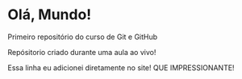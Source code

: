 # Olá, Mundo!
 Primeiro repositório do curso de Git e GitHub

Repósitorio criado durante uma aula ao vivo!

Essa linha eu adicionei diretamente no site! QUE IMPRESSIONANTE!

